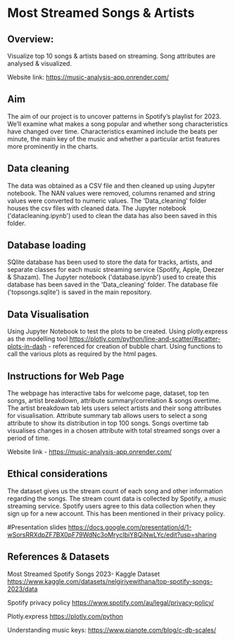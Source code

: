 # Most Streamed Songs & Artists

## Overview:
Visualize top 10 songs & artists based on streaming. Song attributes are analysed & visualized.

Website link: https://music-analysis-app.onrender.com/

## Aim
The aim of our project is to uncover patterns in Spotify’s playlist for 2023. We’ll examine what makes a song popular and whether song characteristics have changed over time.
Characteristics examined include the beats per minute, the main key of the music and whether a particular artist features more prominently in the charts.

## Data cleaning 
The data was obtained as a CSV file and then cleaned up using Jupyter notebook. The NAN values were removed, columns renamed and string values were converted to numeric values. The 'Data_cleaning' folder houses the csv files with cleaned data.
The Jupyter notebook ('datacleaning.ipynb') used to clean the data has also been saved in this folder.

## Database loading
SQlite database has been used to store the data for tracks, artists, and separate classes for each music streaming service (Spotify, Apple, Deezer & Shazam). 
The Jupyter notebook ('database.ipynb') used to create this database has been saved in the 'Data_cleaning' folder.
The database file ('topsongs.sqlite') is saved in the main repository.

## Data Visualisation
Using Jupyter Notebook to test the plots to be created. Using plotly.express as the modelling tool
https://plotly.com/python/line-and-scatter/#scatter-plots-in-dash - referenced for creation of bubble chart.
Using functions to call the various plots as required by the html pages.

## Instructions for Web Page
The webpage has interactive tabs for welcome page, dataset, top ten songs, artist breakdown, attribute summary/correlation & songs overtime.
The artist breakdown tab lets users select artists and their song attributes for visualisation.
Attribute summary tab allows users to select a song attribute to show its distribution in top 100 songs.
Songs overtime tab visualises changes in a chosen attribute with total streamed songs over a period of time.

Website link - https://music-analysis-app.onrender.com/

## Ethical considerations
The dataset gives us the stream count of each song and other information regarding the songs. The stream count data is collected by Spotify, a music streaming service. Spotify users agree to this data collection when they sign up for a new account. This has been mentioned in their privacy policy.

#Presentation slides
https://docs.google.com/presentation/d/1-wSorsRRXdpZF7BX0pF79WdNc3oMrycIbiY8QiNwLYc/edit?usp=sharing

## References & Datasets

Most Streamed Spotify Songs 2023- Kaggle Dataset https://www.kaggle.com/datasets/nelgiriyewithana/top-spotify-songs-2023/data

Spotify privacy policy https://www.spotify.com/au/legal/privacy-policy/

Plotly.express https://plotly.com/python

Understanding music keys: https://www.pianote.com/blog/c-db-scales/ 





